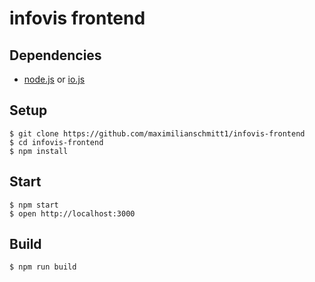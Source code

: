 # infovis frontend

## Dependencies

* [node.js](https://nodejs.org/) or [io.js](https://iojs.org)

## Setup

```
$ git clone https://github.com/maximilianschmitt1/infovis-frontend
$ cd infovis-frontend
$ npm install
```

## Start

```
$ npm start
$ open http://localhost:3000
```

## Build

```
$ npm run build
```
